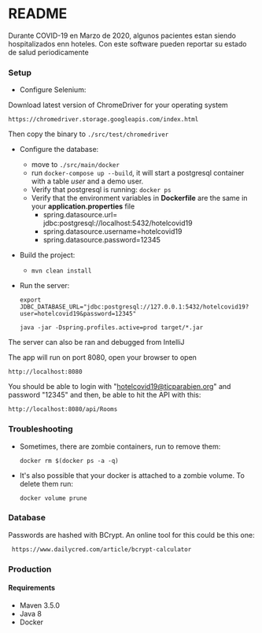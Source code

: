 # README #

Durante COVID-19 en Marzo de 2020, algunos pacientes estan siendo hospitalizados enn hoteles.
Con este software pueden reportar su estado de salud periodicamente

### Setup ###

- Configure Selenium:

 Download latest version of ChromeDriver for your operating system

    https://chromedriver.storage.googleapis.com/index.html

Then copy the binary to `./src/test/chromedriver`

- Configure the database:

  - move to `./src/main/docker`
  - run `docker-compose up --build`, it will start a postgresql container with a table *user* and a demo user.
  - Verify that postgresql is running: `docker ps`
  - Verify that the environment variables in **Dockerfile** are the same in your **application.properties** file
      - spring.datasource.url= jdbc:postgresql://localhost:5432/hotelcovid19
      - spring.datasource.username=hotelcovid19
      - spring.datasource.password=12345

- Build the project:
  - `mvn clean install`

- Run the server:

     `export JDBC_DATABASE_URL="jdbc:postgresql://127.0.0.1:5432/hotelcovid19?user=hotelcovid19&password=12345"`

    `java -jar -Dspring.profiles.active=prod target/*.jar`

The server can also be ran and debugged from IntelliJ

The app will run on port 8080, open your browser to open

    http://localhost:8080

You should be able to login with "hotelcovid19@ticparabien.org" and password "12345" and then, be able to hit the API with this:

    http://localhost:8080/api/Rooms


  ### Troubleshooting

  - Sometimes, there are zombie containers, run to remove them:

      `docker rm $(docker ps -a -q)`

  - It's also possible that your docker is attached to a zombie volume. To delete them run:

       `docker volume prune`

### Database ###
Passwords are hashed with BCrypt. An online tool for this could be this one:

     https://www.dailycred.com/article/bcrypt-calculator

### Production ###

#### Requirements ####
- Maven 3.5.0
- Java 8
- Docker
